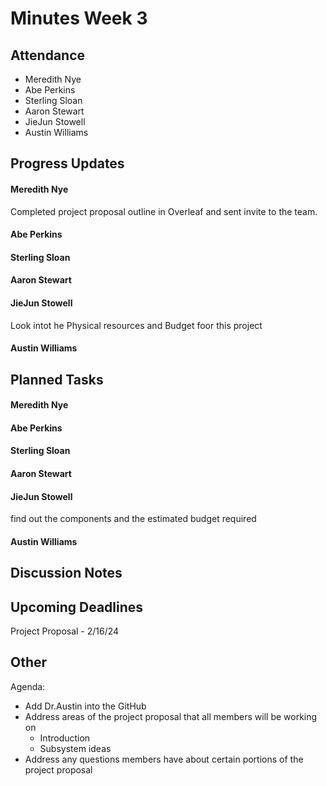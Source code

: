 # Minutes Week 3

## Attendance
   - Meredith Nye
   - Abe Perkins
   - Sterling Sloan
   - Aaron Stewart
   - JieJun Stowell
   - Austin Williams

## Progress Updates
#### Meredith Nye
Completed project proposal outline in Overleaf and sent invite to the team.
#### Abe Perkins
#### Sterling Sloan
#### Aaron Stewart
#### JieJun Stowell
Look intot he Physical resources and Budget foor this project
#### Austin Williams

## Planned Tasks
#### Meredith Nye
#### Abe Perkins
#### Sterling Sloan
#### Aaron Stewart
#### JieJun Stowell
find out the components and the estimated budget required
#### Austin Williams

## Discussion Notes

## Upcoming Deadlines
Project Proposal - 2/16/24

## Other
Agenda:
  - Add Dr.Austin into the GitHub
  - Address areas of the project proposal that all members will be working on
      - Introduction
      - Subsystem ideas
  - Address any questions members have about certain portions of the project proposal
